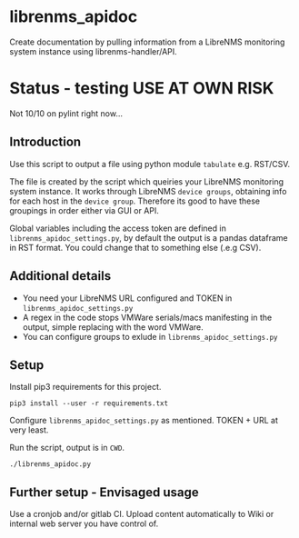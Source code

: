 # librenms_apidoc
Create documentation by pulling information from a LibreNMS monitoring system instance using librenms-handler/API.


<h1>Status - testing USE AT OWN RISK</h1>

Not 10/10 on pylint right now...

<h2>Introduction</h2>

Use this script to output a file using python module `tabulate` e.g. RST/CSV. 

The file is created by the script which queiries your LibreNMS monitoring system instance. It works through LibreNMS `device groups`, obtaining info for each host in the `device group`. Therefore its good to have these groupings in order either via GUI or API.

Global variables including the access token are defined in `librenms_apidoc_settings.py`, by default the output is a pandas dataframe in RST format. You could change that to something else (.e.g CSV).

<h2>Additional details</h2>

- You need your LibreNMS URL configured and TOKEN in `librenms_apidoc_settings.py`
- A regex in the code stops VMWare serials/macs manifesting in the output, simple replacing with the word VMWare.
- You can configure groups to exlude in `librenms_apidoc_settings.py`


<h2>Setup</h2>

Install pip3 requirements for this project.

`pip3 install --user -r requirements.txt`

Configure `librenms_apidoc_settings.py` as mentioned. TOKEN + URL at very least.

Run the script, output is in `CWD`.

`./librenms_apidoc.py`

<h2>Further setup - Envisaged usage</h2>

Use a cronjob and/or gitlab CI. Upload content automatically to Wiki or internal web server you have control of.
